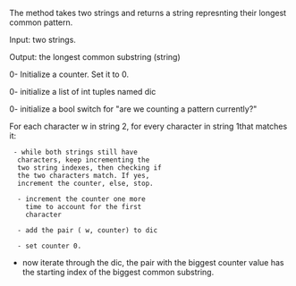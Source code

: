 The method takes two strings and returns a string represnting their longest common pattern.

Input:  two strings.

Output:  the longest common substring (string)






0-  Initialize a counter. Set it to 0.

0- initialize  a list of int tuples named dic

0-  initialize a bool switch for  "are we counting a pattern currently?"


For each character w in string 2,  for 
 every character in string 1that 
 matches it:

     - while both strings still have 
      characters, keep incrementing the      
      two string indexes, then checking if    
      the two characters match. If yes, 
      increment the counter, else, stop.

      - increment the counter one more 
        time to account for the first 
        character
      
      - add the pair ( w, counter) to dic

      - set counter 0.
    

- now iterate through the dic, the pair 
  with the biggest  counter value  has   
 the starting index of the biggest 
  common substring.   